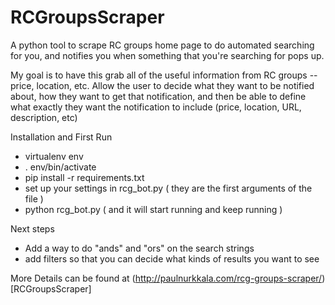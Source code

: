 # RCGroupsScraper
A python tool to scrape RC groups home page to do automated searching for you, and notifies you when something that you're searching for pops up.

My goal is to have this grab all of the useful information from RC groups -- price, location, etc. Allow the user to decide what they want to be notified about, how they want to get that notification, and then be able to define what exactly they want the notification to include (price, location, URL, description, etc)

Installation and First Run
 * virtualenv env
 * . env/bin/activate 
 * pip install -r requirements.txt
 * set up your settings in rcg_bot.py ( they are the first arguments of the file )
 * python rcg_bot.py ( and it will start running and keep running )

Next steps 
 * Add a way to do "ands" and "ors" on the search strings
 * add filters so that you can decide what kinds of results you want to see


More Details can be found at (http://paulnurkkala.com/rcg-groups-scraper/)[RCGroupsScraper]